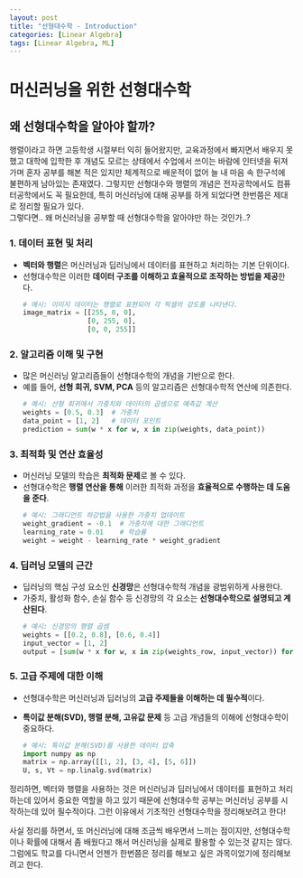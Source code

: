 ```yaml
---
layout: post
title: "선형대수학 - Introduction"
categories: [Linear Algebra]
tags: [Linear Algebra, ML]
---
```


# 머신러닝을 위한 선형대수학

## **왜 선형대수학을 알아야 할까?**

행렬이라고 하면 고등학생 시절부터 익히 들어왔지만, 교육과정에서 빠지면서 배우지 못했고 대학에 입학한 후 개념도 모르는 상태에서 수업에서 쓰이는 바람에 인터넷을 뒤져가며 혼자 공부를 해본 적은 있지만 체계적으로 배운적이 없어 늘 내 마음 속 한구석에 불편하게 남아있는 존재였다. 그렇지만 선형대수와 행렬의 개념은 전자공학에서도 컴퓨터공학에서도 꼭 필요한데, 특히 머신러닝에 대해 공부를 하게 되었다면 한번쯤은 제대로 정리할 필요가 있다.<br>
그렇다면.. 왜 머신러닝을 공부할 때 선형대수학을 알아야만 하는 것인가..?

### **1. 데이터 표현 및 처리**

- **벡터와 행렬**은 머신러닝과 딥러닝에서 데이터를 표현하고 처리하는 기본 단위이다.
- 선형대수학은 이러한 **데이터 구조를 이해하고 효율적으로 조작하는 방법을 제공**한다.
  ```python
  # 예시: 이미지 데이터는 행렬로 표현되어 각 픽셀의 강도를 나타낸다.
  image_matrix = [[255, 0, 0],
                  [0, 255, 0],
                  [0, 0, 255]]
  ```

### **2. 알고리즘 이해 및 구현**

- 많은 머신러닝 알고리즘들이 선형대수학의 개념을 기반으로 한다.
- 예를 들어, **선형 회귀, SVM, PCA** 등의 알고리즘은 선형대수학적 연산에 의존한다.
  ```python
  # 예시: 선형 회귀에서 가중치와 데이터의 곱셈으로 예측값 계산
  weights = [0.5, 0.3]  # 가중치
  data_point = [1, 2]   # 데이터 포인트
  prediction = sum(w * x for w, x in zip(weights, data_point))
  ```

### **3. 최적화 및 연산 효율성**

- 머신러닝 모델의 학습은 **최적화 문제**로 볼 수 있다.
- 선형대수학은 **행렬 연산을 통해** 이러한 최적화 과정을 **효율적으로 수행하는 데 도움을 준다**.
  ```python
  # 예시: 그래디언트 하강법을 사용한 가중치 업데이트
  weight_gradient = -0.1  # 가중치에 대한 그래디언트
  learning_rate = 0.01    # 학습률
  weight = weight - learning_rate * weight_gradient
  ```

### **4. 딥러닝 모델의 근간**

- 딥러닝의 핵심 구성 요소인 **신경망**은 선형대수학적 개념을 광범위하게 사용한다.
- 가중치, 활성화 함수, 손실 함수 등 신경망의 각 요소는 **선형대수학으로 설명되고 계산된다**.
  ```python
  # 예시: 신경망의 행렬 곱셈
  weights = [[0.2, 0.8], [0.6, 0.4]]
  input_vector = [1, 2]
  output = [sum(w * x for w, x in zip(weights_row, input_vector)) for weights_row in weights]
  ```

### **5. 고급 주제에 대한 이해**

- 선형대수학은 머신러닝과 딥러닝의 **고급 주제들을 이해하는 데 필수적**이다.
- **특이값 분해(SVD), 행렬 분해, 고유값 문제** 등 고급 개념들의 이해에 선형대수학이 중요하다.

  ```python
  # 예시: 특이값 분해(SVD)를 사용한 데이터 압축
  import numpy as np
  matrix = np.array([[1, 2], [3, 4], [5, 6]])
  U, s, Vt = np.linalg.svd(matrix)
  ```

정리하면, 벡터와 행렬을 사용하는 것은 머신러닝과 딥러닝에서 데이터를 표현하고 처리하는데 있어서 중요한 역할을 하고 있기 때문에 선형대수학 공부는 머신러닝 공부를 시작하는데 있어 필수적이다. 그런 이유에서 기초적인 선형대수학을 정리해보려고 한다!<br>

사실 정리를 하면서, 또 머신러닝에 대해 조금씩 배우면서 느끼는 점이지만, 선형대수학이나 확률에 대해서 좀 배웠다고 해서 머신러닝을 실제로 활용할 수 있는것 같지는 않다. 그럼에도 학교를 다니면서 언젠가 한번쯤은 정리를 해보고 싶은 과목이었기에 정리해보려고 한다.
